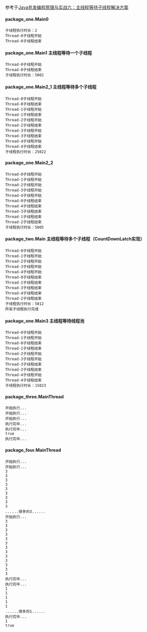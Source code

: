 参考于[Java并发编程原理与实战六：主线程等待子线程解决方案](https://www.cnblogs.com/pony1223/p/9349239.html)


#### package_one.Main0
```
子线程执行时长：2
Thread-0子线程开始
Thread-0子线程结束
```

#### package_one.Main1 主线程等待一个子线程
```
Thread-0子线程开始
Thread-0子线程结束
子线程执行时长：5002
```

#### package_one.Main2_1 主线程等待多个子线程
```
Thread-0子线程开始
Thread-0子线程结束
Thread-1子线程开始
Thread-1子线程结束
Thread-2子线程开始
Thread-2子线程结束
Thread-3子线程开始
Thread-3子线程结束
Thread-4子线程开始
Thread-4子线程结束
子线程执行时长：25022
```

#### package_one.Main2_2
```
Thread-0子线程开始
Thread-1子线程开始
Thread-2子线程开始
Thread-3子线程开始
Thread-4子线程开始
Thread-0子线程结束
Thread-4子线程结束
Thread-3子线程结束
Thread-1子线程结束
Thread-2子线程结束
子线程执行时长：5005
```

#### package_two.Main 主线程等待多个子线程（CountDownLatch实现）
```
Thread-0子线程开始
Thread-1子线程开始
Thread-2子线程开始
Thread-3子线程开始
Thread-4子线程开始
Thread-0子线程结束
Thread-1子线程结束
Thread-3子线程结束
Thread-4子线程结束
Thread-2子线程结束
子线程执行时长：5012
所有子线程执行完成
```

#### package_one.Main3 主线程等待线程池
```
Thread-0子线程开始
Thread-1子线程开始
Thread-0子线程结束
Thread-1子线程结束
Thread-2子线程开始
Thread-3子线程开始
Thread-3子线程结束
Thread-2子线程结束
Thread-4子线程开始
Thread-4子线程结束
子线程执行时长：15023
```


#### package_three.MainThread 
```
开始执行...
开始执行...
开始执行...
执行完毕...
执行完毕...
true
执行完毕...
```


#### package_four.MainThread 
```
开始执行...
开始执行...
3
3
3
3
3
3
3
3
3
......很多的3......
开始执行...
3
3
3
3
3
3
3
3
3
3
3
3
3
执行完毕...
执行完毕...
1
1
1
1
1
......很多的1......
执行完毕...
1
true
```